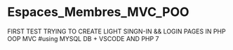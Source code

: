 # Espaces_Membres_MVC_POO
FIRST TEST TRYING TO CREATE LIGHT SINGN-IN && LOGIN PAGES IN PHP OOP MVC
#using MYSQL DB + VSCODE AND PHP 7
